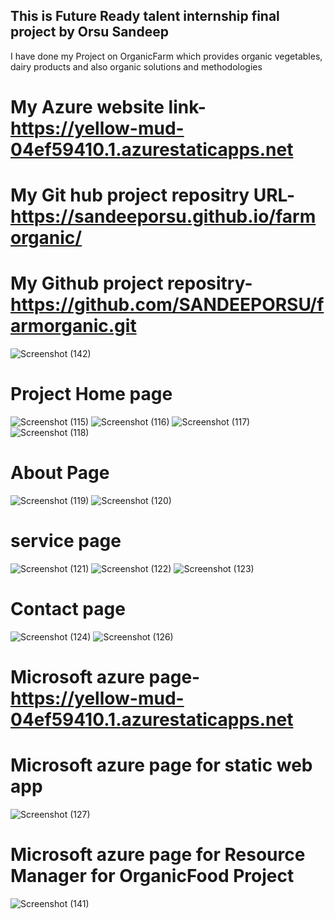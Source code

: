 ## This is Future Ready talent internship final project by Orsu Sandeep
I have done my Project on OrganicFarm which provides organic vegetables, dairy products and also organic solutions and methodologies

# My Azure website link- https://yellow-mud-04ef59410.1.azurestaticapps.net

# My Git hub project repositry URL-https://sandeeporsu.github.io/farmorganic/

# My Github project repositry-https://github.com/SANDEEPORSU/farmorganic.git
![Screenshot (142)](https://user-images.githubusercontent.com/96840745/181017210-6ee0168e-0d8c-4994-ae92-a3f75a7fa470.png)


# Project Home page
![Screenshot (115)](https://user-images.githubusercontent.com/96840745/181005897-f69d7641-6a8c-458a-b4d0-52339e6de748.png)
![Screenshot (116)](https://user-images.githubusercontent.com/96840745/181006186-9aadef53-1db3-45a9-bb2a-9486942ab5a9.png)
![Screenshot (117)](https://user-images.githubusercontent.com/96840745/181006288-65c4e48e-0968-4822-b949-2a608236c05a.png)
![Screenshot (118)](https://user-images.githubusercontent.com/96840745/181006356-e7e2524c-8c6c-4f9e-9c4f-80e08c89ab45.png)
#


# About Page
![Screenshot (119)](https://user-images.githubusercontent.com/96840745/181004864-0f5d588f-c839-44b7-9961-6f33a227ca33.png)
![Screenshot (120)](https://user-images.githubusercontent.com/96840745/181004883-c41c6c5e-4e79-4df7-851a-32ae250429c0.png)
#
# service page
![Screenshot (121)](https://user-images.githubusercontent.com/96840745/181005207-49d2e23a-3027-43cb-b4ae-52836c80e068.png)
![Screenshot (122)](https://user-images.githubusercontent.com/96840745/181005407-1bead2dd-76fe-445a-937b-4b2329e24ff9.png)
![Screenshot (123)](https://user-images.githubusercontent.com/96840745/181005528-391e0633-9109-468f-90f0-8c4fb055e980.png)
#
# Contact page
![Screenshot (124)](https://user-images.githubusercontent.com/96840745/181005581-78035bef-30d5-474d-b95a-fdfde3a07469.png)
![Screenshot (126)](https://user-images.githubusercontent.com/96840745/181005592-e02905bc-6c90-41cc-8476-d1b0802bd98f.png)
#

# Microsoft azure page-https://yellow-mud-04ef59410.1.azurestaticapps.net
# Microsoft azure page for static web app
![Screenshot (127)](https://user-images.githubusercontent.com/96840745/181006613-3bbaf1d1-d226-468d-89ad-1aa90a641bf5.png)
# Microsoft azure page for Resource Manager for OrganicFood Project
![Screenshot (141)](https://user-images.githubusercontent.com/96840745/181017584-61383dff-c2ed-403f-a730-cd8182614a04.png)





